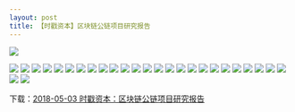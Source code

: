 ```yaml
---
layout: post
title: 【时戳资本】区块链公链项目研究报告
---
```

![](https://raw.githubusercontent.com/shichuo/res2018/master/a503/01.jpg)

<!-- more -->

![](https://raw.githubusercontent.com/shichuo/res2018/master/a503/02.jpg)
![](https://raw.githubusercontent.com/shichuo/res2018/master/a503/03.jpg)
![](https://raw.githubusercontent.com/shichuo/res2018/master/a503/04.jpg)
![](https://raw.githubusercontent.com/shichuo/res2018/master/a503/05.jpg)
![](https://raw.githubusercontent.com/shichuo/res2018/master/a503/06.jpg)
![](https://raw.githubusercontent.com/shichuo/res2018/master/a503/07.jpg)
![](https://raw.githubusercontent.com/shichuo/res2018/master/a503/08.jpg)
![](https://raw.githubusercontent.com/shichuo/res2018/master/a503/09.jpg)
![](https://raw.githubusercontent.com/shichuo/res2018/master/a503/10.jpg)
![](https://raw.githubusercontent.com/shichuo/res2018/master/a503/11.jpg)
![](https://raw.githubusercontent.com/shichuo/res2018/master/a503/12.jpg)
![](https://raw.githubusercontent.com/shichuo/res2018/master/a503/13.jpg)
![](https://raw.githubusercontent.com/shichuo/res2018/master/a503/14.jpg)
![](https://raw.githubusercontent.com/shichuo/res2018/master/a503/15.jpg)
![](https://raw.githubusercontent.com/shichuo/res2018/master/a503/16.jpg)
![](https://raw.githubusercontent.com/shichuo/res2018/master/a503/17.jpg)
![](https://raw.githubusercontent.com/shichuo/res2018/master/a503/18.jpg)
![](https://raw.githubusercontent.com/shichuo/res2018/master/a503/19.jpg)
![](https://raw.githubusercontent.com/shichuo/res2018/master/a503/20.jpg)
![](https://raw.githubusercontent.com/shichuo/res2018/master/a503/21.jpg)
![](https://raw.githubusercontent.com/shichuo/res2018/master/a503/22.jpg)
![](https://raw.githubusercontent.com/shichuo/res2018/master/a503/23.jpg)
![](https://raw.githubusercontent.com/shichuo/res2018/master/a503/24.jpg)
![](https://raw.githubusercontent.com/shichuo/res2018/master/a503/25.jpg)
![](https://raw.githubusercontent.com/shichuo/res2018/master/a503/26.jpg)
![](https://raw.githubusercontent.com/shichuo/res2018/master/a503/27.jpg)
![](https://raw.githubusercontent.com/shichuo/res2018/master/a503/28.jpg)

下载：[2018-05-03 时戳资本：区块链公链项目研究报告](https://github.com/shichuo/think-tank-2018/blob/master/a503/%E5%8C%BA%E5%9D%97%E9%93%BE%E5%85%AC%E9%93%BE%E9%A1%B9%E7%9B%AE%E7%A0%94%E7%A9%B6%E6%8A%A5%E5%91%8A.pdf)